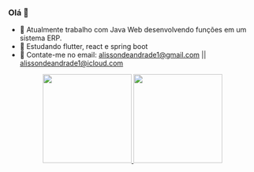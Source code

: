 ### Olá 👋

- 🔭 Atualmente trabalho com Java Web desenvolvendo funções em um sistema ERP.
- 🌱 Estudando flutter, react e spring boot
- 💬 Contate-me no email: alissondeandrade1@gmail.com || alissondeandrade1@icloud.com

<div align="center">
  <a href="https://github.com/AlissonCpx">
  <img height="180em" src="https://github-readme-stats.vercel.app/api?username=AlissonCpx&show_icons=true&theme=dark&include_all_commits=true&count_private=true"/>
  <img height="180em" src="https://github-readme-stats.vercel.app/api/top-langs/?username=AlissonCpx&layout=compact&langs_count=7&theme=dark"/>
</div>
